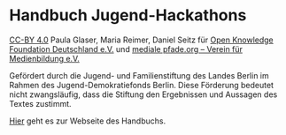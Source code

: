 # Handbuch Jugend-Hackathons
[CC-BY 4.0](https://creativecommons.org/licenses/by/4.0/) Paula Glaser, Maria Reimer, Daniel Seitz für [Open Knowledge Foundation Deutschland e.V.](http://www.okfn.de) und [mediale pfade.org – Verein für Medienbildung e.V.](http://www.medialepfade.org) 

Gefördert durch die Jugend- und Familienstiftung des Landes Berlin im Rahmen des Jugend-Demokratiefonds Berlin. Diese Förderung bedeutet nicht zwangsläufig, dass die Stiftung den Ergebnissen und Aussagen des Textes zustimmt.

[Hier](https://jugendhackt.github.io/Handbuch-Jugend-Hackathons) geht es zur Webseite des Handbuchs.

